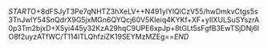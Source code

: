 $START$O+8dFSJyT3Pe7qNHTZ3hXeLV++N491ylYlQlCzV55/hwDmkvCtgs5s3TnJwlY54SnQdrX9G5jxMGn6QYQcj60V5KIeiq4KYKf+XF+yIIXULSuSYszrA0p3Tm2bjxD+X5yi445y32KzA29hqC9UPE6xpJp+8tGLt5sFgfB3EwTSjDNj6lO8f2uyzATfWC/T114ITLQhfziZK19SEYMzMZEg==$END$